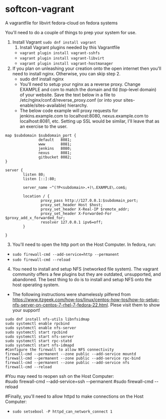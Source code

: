 # softcon-vagrant
A vagrantfile for libvirt fedora-cloud on fedora systems


You'll need to do a couple of things to prep your system for use.

1. Install Vagrant `sudo dnf install vagrant`
   1. Install Vagrant plugins needed by this Vagrantfile
   * `vagrant plugin install vagrant-sshfs`
   * `vagrant plugin install vagrant-libvirt`
   * `vagrant plugin install vagrant-hostmanager`
2. If you plan on unleashing your creation onto the open internet then you'll need to install nginx. Otherwise, you can skip step 2.
   * sudo dnf install nginx
   * You'll need to setup your nginx as a reverse proxy. Change EXAMPLE and com to match the domain and tld (top-level domain) of your website. Save the text below in a file to /etc/nginx/conf.d/reverse_proxy.conf (or into your sites-enable/sites-available) hierarchy.
   * The below code example will proxy requests for jenkins.example.com to localhost:8080, nexus.example.com to localhost:8081, etc. Setting up SSL would be similar, I'll leave that as an exercise to the user.
```
map $subdomain $subdomain_port {
               default   8081;
               www       8081;
               jenkins   8080;
               nexus     8081;
               gitbucket 8082;
}

server {
        listen 80;
        listen [::]:80;

        server_name ~^(?P<subdomain>.+)\.EXAMPLE\.com$;

        location / {
                proxy_pass http://127.0.0.1:$subdomain_port;
                proxy_set_header Host $host;
                proxy_set_header X-Real-IP $remote_addr;
                proxy_set_header X-Forwarded-For $proxy_add_x_forwarded_for;
                resolver 127.0.0.1 ipv6=off;
        }

}
```
   3. You'll need to open the http port on the Host Computer. In fedora, run:  
   * `sudo firewall-cmd --add-service=http --permanent`
   * `sudo firewall-cmd --reload`
   4. You need to install and setup NFS (networked file system). The vagrant community offers a few plugins but they are outdated, unsupported, and abandoned. The best thing to do is to install and setup NFS onto the host operating system.
   * The following instructions were shamelessly pilfered from https://www.itzgeek.com/how-tos/linux/centos-how-tos/how-to-setup-nfs-server-on-centos-7-rhel-7-fedora-22.html. Plese visit them to show your support!
```
sudo dnf install nfs-utils libnfsidmap
sudo systemctl enable rpcbind
sudo systemctl enable nfs-server
sudo systemctl start rpcbind
sudo systemctl start nfs-server
sudo systemctl start rpc-statd
sudo systemctl start nfs-idmapd
#Configure the firewall to allow NFS connectivity
firewall-cmd --permanent --zone public --add-service mountd
firewall-cmd --permanent --zone public --add-service rpc-bind
firewall-cmd --permanent --zone public --add-service nfs
firewall-cmd --reload
```

#You may need to reopen ssh on the Host Computer:  
#sudo firewall-cmd --add-service=ssh --permanent 
#sudo firewall-cmd --reload  

#Finally, you'll need to allow httpd to make connections on the Host Computer:  
   * `sudo setsebool -P httpd_can_network_connect 1`
